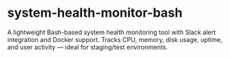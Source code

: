 # system-health-monitor-bash
A lightweight Bash-based system health monitoring tool with Slack alert integration and Docker support. Tracks CPU, memory, disk usage, uptime, and user activity — ideal for staging/test environments.
